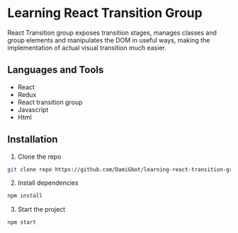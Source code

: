 # Learning React Transition Group

React Transition group exposes transition stages, manages classes and group elements and manipulates the DOM in useful ways, making the implementation of actual visual transition much easier.

## Languages and Tools

- React
- Redux
- React transition group
- Javascript
- Html

## Installation

1. Clone the repo

```sh
git clone repo https://github.com/DamiGbot/learning-react-transition-group.git
```

2. Install dependencies

```sh
npm install
```

3. Start the project

```sh
npm start
```
